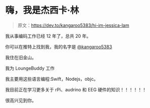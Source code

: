 # 嗨，我是杰西卡·林

> 原文：<https://dev.to/kangaroo5383/hi-im-jessica-lam>

我从事编码工作已经 12 年了，总共 20 年。

你可以在推特上找到我，我的名字是 [@kangaroo5383](https://twitter.com/kangaroo5383)

我住在旧金山。

我为 LoungeBuddy 工作

我主要用这些语言编程:Swift，Nodejs，objc。

我目前正在学习更多关于 rPi、audrino 和 EEG 硬件的知识！！！！！！

很高兴见到你。